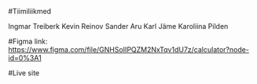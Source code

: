 #Tiimiliikmed


Ingmar Treiberk 
Kevin Reinov
Sander Aru 
Karl Jäme 
Karoliina Pilden

#Figma link: 
https://www.figma.com/file/GNHSoIIPQZM2NxTqv1dU7z/calculator?node-id=0%3A1

#Live site 
